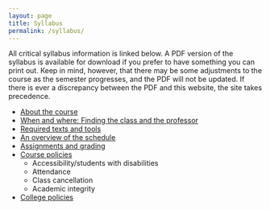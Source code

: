 ```yaml
---
layout: page
title: Syllabus
permalink: /syllabus/
---
```


All critical syllabus information is linked below. A PDF version of the syllabus is available for download if you prefer to have something you can print out. Keep in mind, however, that there may be some adjustments to the course as the semester progresses, and the PDF will not be updated. If there is ever a discrepancy between the PDF and this website, the site takes precedence.

* [About the course](/about)
* [When and where: Finding the class and the professor](/whenwhere)
* [Required texts and tools](/textstools)
* [An overview of the schedule](/schedule)
* [Assignments and grading](/assignments)
* [Course policies](/coursepolicies)
	* Accessibility/students with disabilities
	* Attendance
	* Class cancellation
	* Academic integrity
* [College policies](/collegepolicies)